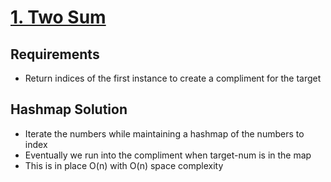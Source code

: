 # [1. Two Sum](https://leetcode.com/problems/two-sum/)

## Requirements

- Return indices of the first instance to create a compliment for the target

## Hashmap Solution

- Iterate the numbers while maintaining a hashmap of the numbers to index
- Eventually we run into the compliment when target-num is in the map
- This is in place O(n) with O(n) space complexity

